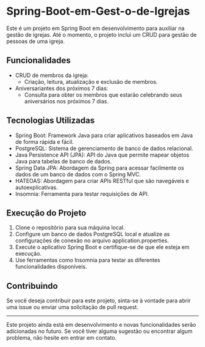 # Spring-Boot-em-Gest-o-de-Igrejas

Este é um projeto em Spring Boot em desenvolvimento para auxiliar na gestão de igrejas. Até o momento, o projeto inclui um CRUD para gestão de pessoas de uma igreja.

## Funcionalidades

- CRUD de membros da igreja:
  - Criação, leitura, atualização e exclusão de membros.
- Aniversariantes dos próximos 7 dias:
  - Consulta para obter os membros que estarão celebrando seus aniversários nos próximos 7 dias.

## Tecnologias Utilizadas

- Spring Boot: Framework Java para criar aplicativos baseados em Java de forma rápida e fácil.
- PostgreSQL: Sistema de gerenciamento de banco de dados relacional.
- Java Persistence API (JPA): API do Java que permite mapear objetos Java para tabelas de banco de dados.
- Spring Data JPA: Abordagem da Spring para acessar facilmente os dados de um banco de dados com o Spring MVC.
- HATEOAS: Abordagem para criar APIs RESTful que são navegáveis e autoexplicativas.
- Insomnia: Ferramenta para testar requisições de API.

## Execução do Projeto

1. Clone o repositório para sua máquina local.
2. Configure um banco de dados PostgreSQL local e atualize as configurações de conexão no arquivo application.properties.
3. Execute o aplicativo Spring Boot e certifique-se de que ele esteja em execução.
4. Use ferramentas como Insomnia para testar as diferentes funcionalidades disponíveis.

## Contribuindo

Se você deseja contribuir para este projeto, sinta-se à vontade para abrir uma issue ou enviar uma solicitação de pull request.

---

Este projeto ainda está em desenvolvimento e novas funcionalidades serão adicionadas no futuro. Se você tiver alguma sugestão ou encontrar algum problema, não hesite em entrar em contato.

